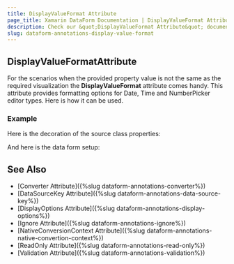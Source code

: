 ```yaml
---
title: DisplayValueFormat Attribute
page_title: Xamarin DataForm Documentation | DisplayValueFormat Attribute
description: Check our &quot;DisplayValueFormat Attribute&quot; documentation article for Telerik DataForm for Xamarin control.
slug: dataform-annotations-display-value-format
---
```


## DisplayValueFormatAttribute

For the scenarios when the provided property value is not the same as the required visualization the **DisplayValueFormat** attribute comes handy. This attribute provides formatting options for Date, Time and NumberPicker editor types. Here is how it can be used.

### Example

Here is the decoration of the source class properties:

<snippet id='dataform-dataannotations-displayvalueformat-source'/>

And here is the data form setup:

<snippet id='dataform-dataannotations-displayvalueformat-form'/>

## See Also

- [Converter Attribute]({%slug dataform-annotations-converter%})
- [DataSourceKey Attribute]({%slug dataform-annotations-data-source-key%})
- [DisplayOptions Attribute]({%slug dataform-annotations-display-options%})
- [Ignore Attribute]({%slug dataform-annotations-ignore%})
- [NativeConversionContext Attribute]({%slug dataform-annotations-native-convertion-context%})
- [ReadOnly Attribute]({%slug dataform-annotations-read-only%})
- [Validation Attribute]({%slug dataform-annotations-validation%})
